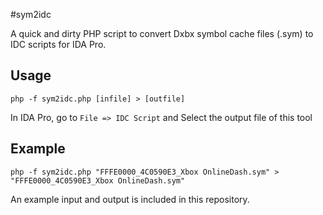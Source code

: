 #sym2idc

A quick and dirty PHP script to convert Dxbx symbol cache files (.sym) to IDC scripts for IDA Pro.

## Usage
`php -f sym2idc.php [infile] > [outfile]`

In IDA Pro, go to `File => IDC Script` and Select the output file of this tool
 
## Example
 `php -f sym2idc.php "FFFE0000_4C0590E3_Xbox OnlineDash.sym" > "FFFE0000_4C0590E3_Xbox OnlineDash.sym"`
 
 An example input and output is included in this repository. 
 

